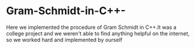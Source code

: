 # Gram-Schmidt-in-C++-
Here we implemented the procedure of Gram Schmidt in C++.It was a college project and we weren't able to find anything helpful on the internet, so we worked hard and implemented by ourself
